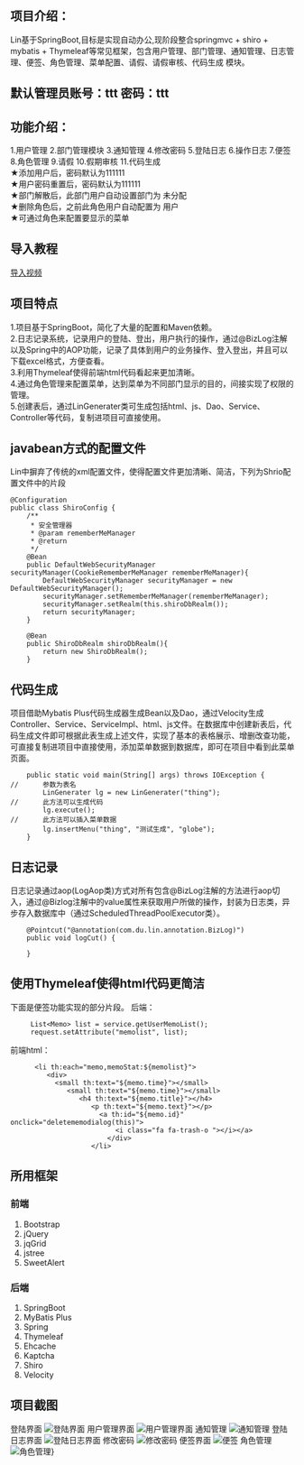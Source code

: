 项目介绍：     
------  
Lin基于SpringBoot,目标是实现自动办公,现阶段整合springmvc + shiro + mybatis + Thymeleaf等常见框架，包含用户管理、部门管理、通知管理、日志管理、便签、角色管理、菜单配置、请假、请假审核、代码生成 模块。   
           
默认管理员账号：ttt  密码：ttt
------
功能介绍：
------       

1.用户管理 2.部门管理模块 3.通知管理 4.修改密码 5.登陆日志 6.操作日志 7.便签 8.角色管理 9.请假 10.假期审核 11.代码生成       
        ★添加用户后，密码默认为111111    
        ★用户密码重置后，密码默认为111111         
        ★部门解散后，此部门用户自动设置部门为 未分配    
        ★删除角色后，之前此角色用户自动配置为 用户       
        ★可通过角色来配置要显示的菜单      
  
导入教程    
------ 
[导入视频](http://https://pan.baidu.com/s/1c210eLa)    

项目特点
------
1.项目基于SpringBoot，简化了大量的配置和Maven依赖。   
2.日志记录系统，记录用户的登陆、登出，用户执行的操作，通过@BizLog注解以及Spring中的AOP功能，记录了具体到用户的业务操作、登入登出，并且可以下载excel格式，方便查看。     
3.利用Thymeleaf使得前端html代码看起来更加清晰。     
4.通过角色管理来配置菜单，达到菜单为不同部门显示的目的，间接实现了权限的管理。   
5.创建表后，通过LinGenerater类可生成包括html、js、Dao、Service、Controller等代码，复制进项目可直接使用。

javabean方式的配置文件
------
Lin中摒弃了传统的xml配置文件，使得配置文件更加清晰、简洁，下列为Shrio配置文件中的片段
```
@Configuration
public class ShiroConfig {
    /**
     * 安全管理器
     * @param rememberMeManager
     * @return
     */
    @Bean
    public DefaultWebSecurityManager securityManager(CookieRememberMeManager rememberMeManager){
        DefaultWebSecurityManager securityManager = new DefaultWebSecurityManager();
        securityManager.setRememberMeManager(rememberMeManager);
        securityManager.setRealm(this.shiroDbRealm());
        return securityManager;
    }
 
    @Bean
    public ShiroDbRealm shiroDbRealm(){
        return new ShiroDbRealm();
    }

```
代码生成
------
项目借助Mybatis Plus代码生成器生成Bean以及Dao，通过Velocity生成Controller、Service、ServiceImpl、html、js文件。在数据库中创建新表后，代码生成文件即可根据此表生成上述文件，实现了基本的表格展示、增删改查功能，可直接复制进项目中直接使用，添加菜单数据到数据库，即可在项目中看到此菜单页面。   
```
    public static void main(String[] args) throws IOException {
//      参数为表名
        LinGenerater lg = new LinGenerater("thing");
//      此方法可以生成代码
        lg.execute();
//      此方法可以插入菜单数据
        lg.insertMenu("thing", "测试生成", "globe");
    }   
```

日志记录
------
日志记录通过aop(LogAop类)方式对所有包含@BizLog注解的方法进行aop切入，通过@Bizlog注解中的value属性来获取用户所做的操作，封装为日志类，异步存入数据库中（通过ScheduledThreadPoolExecutor类）。
```
    @Pointcut("@annotation(com.du.lin.annotation.BizLog)")
    public void logCut() {

    }
```   
使用Thymeleaf使得html代码更简洁
------
下面是便签功能实现的部分片段。
后端：
```
     List<Memo> list = service.getUserMemoList();
     request.setAttribute("memolist", list);
```
前端html：
```
      <li th:each="memo,memoStat:${memolist}">
         <div>
           <small th:text="${memo.time}"></small>
              <small th:text="${memo.time}"></small>
                 <h4 th:text="${memo.title}"></h4>
                    <p th:text="${memo.text}"></p>
                      <a th:id="${memo.id}" onclick="deletememodialog(this)">   
                          <i class="fa fa-trash-o "></i></a>
                        </div>
                    </li>
```
所用框架
------
### 前端

 1. Bootstrap
 2. jQuery
 3. jqGrid
 4. jstree
 5. SweetAlert
    

### 后端

 1. SpringBoot
 2. MyBatis Plus
 3. Spring
 4. Thymeleaf
 5. Ehcache
 6. Kaptcha
 7. Shiro
 8. Velocity


项目截图
------
登陆界面
![登陆界面](https://gitee.com/uploads/images/2017/1031/101142_8fdc30b7_1308187.jpeg "1.jpg")
用户管理界面
![用户管理界面](https://gitee.com/uploads/images/2017/1031/101333_c48251c1_1308187.jpeg "2.jpg")
通知管理
![通知管理](https://gitee.com/uploads/images/2017/1031/101341_ce863afe_1308187.jpeg "3.jpg")
登陆日志界面
![登陆日志界面](https://gitee.com/uploads/images/2017/1031/101349_a52daf1e_1308187.jpeg "4.jpg")
修改密码
![修改密码](https://gitee.com/uploads/images/2017/1031/101358_06fd4a4d_1308187.jpeg "5.jpg")
便签界面
![便签](https://gitee.com/uploads/images/2017/1114/171803_a17f3992_1308187.png "便签.png")
角色管理
![角色管理](https://gitee.com/uploads/images/2017/1114/171836_8c089964_1308187.png "JUSE.png")}
